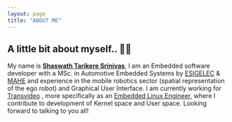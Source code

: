 ```yaml
---
layout: page
title: "ABOUT ME"
---
```


## A little bit about myself.. 👋😄

My name is [**Shaswath Tarikere Srinivas**][github], I am an Embedded software developer with a MSc. in Automotive Embedded Systems by [ESIGELEC][esigelec] & [MAHE][mahe] and experience in the mobile robotics sector (spatial representation of the ego robot) and Graphical User Interface. I am currently working for [Transvideo][transvideo] , more specifically as an [Embedded Linux Engineer](https://github.com/shaswathts/Transvideo), where I contribute to development of Kernel space and User space. Looking forward to talking to you all!

[esigelec]: https://www.esigelec.fr/fr
[mahe]: https://manipal.edu/msis.html
[transvideo]: https://www.transvideo.eu/
[github]: https://www.linkedin.com/in/shaswath-ts-98ab74210/

